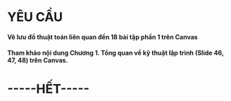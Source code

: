 <h1>YÊU CẦU</h1>
<h4>Vẽ lưu đồ thuật toán liên quan đến 18 bài tập phần 1 trên Canvas</h4>
<h4>Tham khảo nội dung Chương 1. Tổng quan về kỹ thuật lập trình (Slide 46, 47, 48) trên Canvas.</h4>


<h1>-----HẾT-----</h1>
